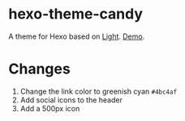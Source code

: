 hexo-theme-candy
================

A theme for Hexo based on [Light](https://github.com/tommy351/hexo-theme-light).
[Demo](http://initrc.github.io/).

# Changes
1. Change the link color to greenish cyan `#4bc4af`
2. Add social icons to the header
3. Add a 500px icon
